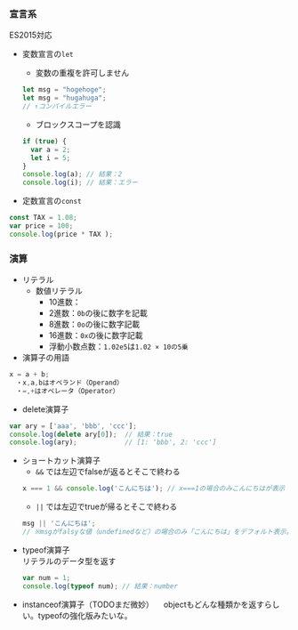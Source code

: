 ### 宣言系

ES2015対応
* 変数宣言の`let`
    * 変数の重複を許可しません
    ```javascript
    let msg = "hogehoge";
    let msg = "hugahuga";
    // ↑コンパイルエラー
    ```
    * ブロックスコープを認識
    ```javascript
    if (true) {
      var a = 2;  
      let i = 5;
    }
    console.log(a); // 結果：2
    console.log(i); // 結果：エラー
    ```

* 定数宣言の`const`
```javascript
const TAX = 1.08;
var price = 100;
console.log(price * TAX );
```


### 演算

* リテラル
    * 数値リテラル
        * 10進数：
        * 2進数：`0b`の後に数字を記載
        * 8進数：`0o`の後に数字記載
        * 16進数：`0x`の後に数字記載
        * 浮動小数点数：`1.02e5`は`1.02 × 10の5乗`
* 演算子の用語
```javascript
x = a + b;
　・x,a,bはオペランド（Operand）
　・=,+はオペレータ（Operator）
```
* delete演算子
```javascript
var ary = ['aaa', 'bbb', 'ccc'];
console.log(delete ary[0]);  // 結果：true
console.log(ary);            // [1: 'bbb', 2: 'ccc']
```
- ショートカット演算子
    - `&&` では左辺でfalseが返るとそこで終わる
    ```javascript
    x === 1 && console.log('こんにちは'); // x===1の場合のみこんにちはが表示
    ```
    - `||` では左辺でtrueが帰るとそこで終わる  
    ```javascript
    msg || 'こんにちは';
    // ※msgがfalsyな値（undefinedなど）の場合のみ「こんにちは」をデフォルト表示。
    ```
* typeof演算子  
リテラルのデータ型を返す
    ```javascript
    var num = 1;
    console.log(typeof num); // 結果：number
    ```
* instanceof演算子（TODOまだ微妙）
　objectもどんな種類かを返すらしい。typeofの強化版みたいな。

